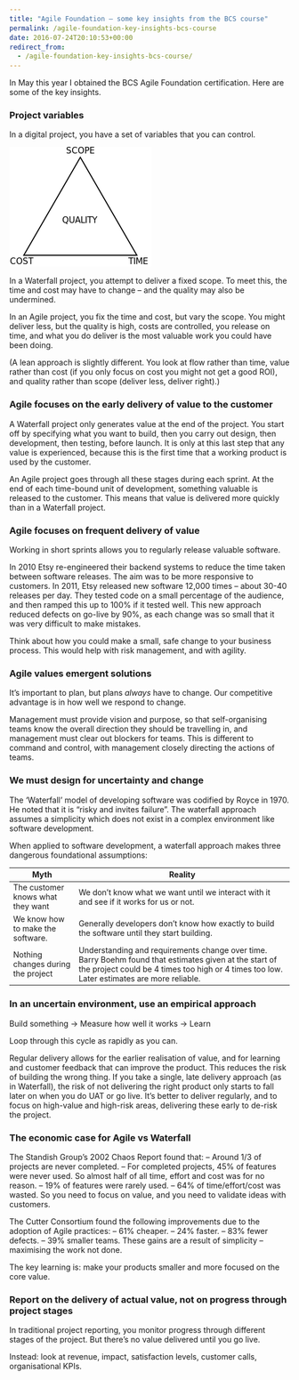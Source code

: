 ```yaml
---
title: "Agile Foundation – some key insights from the BCS course"
permalink: /agile-foundation-key-insights-bcs-course
date: 2016-07-24T20:10:53+00:00
redirect_from:
  - /agile-foundation-key-insights-bcs-course/
---
```


In May this year I obtained the BCS Agile Foundation certification. Here are some of the key insights.

### Project variables

In a digital project, you have a set of variables that you can control.

![Project-triangle-en](https://github.com/martinlugton/martinlugton.github.io/blob/main/images/Project-triangle-en.svg.png?raw=true)

In a Waterfall project, you attempt to deliver a fixed scope. To meet this, the time and cost may have to change – and the quality may also be undermined.

In an Agile project, you fix the time and cost, but vary the scope. You might deliver less, but the quality is high, costs are controlled, you release on time, and what you do deliver is the most valuable work you could have been doing.

(A lean approach is slightly different. You look at flow rather than time, value rather than cost (if you only focus on cost you might not get a good ROI), and quality rather than scope (deliver less, deliver right).)

### Agile focuses on the **early delivery of value** to the customer

A Waterfall project only generates value at the end of the project. You start off by specifying what you want to build, then you carry out design, then development, then testing, before launch. It is only at this last step that any value is experienced, because this is the first time that a working product is used by the customer.

An Agile project goes through all these stages during each sprint. At the end of each time-bound unit of development, something valuable is released to the customer. This means that value is delivered more quickly than in a Waterfall project.

### Agile focuses on **frequent delivery of value**

Working in short sprints allows you to regularly release valuable software.

In 2010 Etsy re-engineered their backend systems to reduce the time taken between software releases. The aim was to be more responsive to customers. In 2011, Etsy released new software 12,000 times – about 30-40 releases per day. They tested code on a small percentage of the audience, and then ramped this up to 100% if it tested well. This new approach reduced defects on go-live by 90%, as each change was so small that it was very difficult to make mistakes.

Think about how you could make a small, safe change to your business process. This would help with risk management, and with agility.

### Agile values emergent solutions

It’s important to plan, but plans *always* have to change. Our competitive advantage is in how well we respond to change.

Management must provide vision and purpose, so that self-organising teams know the overall direction they should be travelling in, and management must clear out blockers for teams. This is different to command and control, with management closely directing the actions of teams.

### We must design for uncertainty and change

The ‘Waterfall’ model of developing software was codified by Royce in 1970. He noted that it is “risky and invites failure”. The waterfall approach assumes a simplicity which does not exist in a complex environment like software development.

When applied to software development, a waterfall approach makes three dangerous foundational assumptions:

| Myth | Reality |
| ---- | ------- |
| The customer knows what they want | We don’t know what we want until we interact with it and see if it works for us or not. |
| We know how to make the software. | Generally developers don’t know how exactly to build the software until they start building. |
| Nothing changes during the project | Understanding and requirements change over time. Barry Boehm found that estimates given at the start of the project could be 4 times too high or 4 times too low. Later estimates are more reliable. |

### In an uncertain environment, use an empirical approach

Build something -> Measure how well it works -> Learn

Loop through this cycle as rapidly as you can.

Regular delivery allows for the earlier realisation of value, and for learning and customer feedback that can improve the product. This reduces the risk of building the wrong thing.
If you take a single, late delivery approach (as in Waterfall), the risk of not delivering the right product only starts to fall later on when you do UAT or go live. It’s better to deliver regularly, and to focus on high-value and high-risk areas, delivering these early to de-risk the project.

### The economic case for Agile vs Waterfall

The Standish Group’s 2002 Chaos Report found that:
– Around 1/3 of projects are never completed.
– For completed projects, 45% of features were never used. So almost half of all time, effort and cost was for no reason.
– 19% of features were rarely used.
– 64% of time/effort/cost was wasted. So you need to focus on value, and you need to validate ideas with customers.

The Cutter Consortium found the following improvements due to the adoption of Agile practices:
– 61% cheaper.
– 24% faster.
– 83% fewer defects.
– 39% smaller teams.
These gains are a result of simplicity – maximising the work not done.

The key learning is: make your products smaller and more focused on the core value.

### Report on the delivery of actual value, not on progress through project stages

In traditional project reporting, you monitor progress through different stages of the project. But there’s no value delivered until you go live.

Instead: look at revenue, impact, satisfaction levels, customer calls, organisational KPIs.